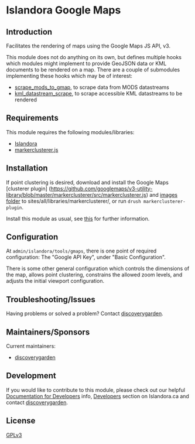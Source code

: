 # Islandora Google Maps

## Introduction

Facilitates the rendering of maps using the Google Maps JS API, v3.

This module does not do anything on its own, but defines multiple hooks which modules might implement to provide GeoJSON data or KML documents to be rendered on a map. There are a couple of submodules implementing these hooks which may be of interest:

* [scrape_mods_to_gmap](https://github.com/discoverygarden/islandora_gmap/tree/7.x/modules/scrape_mods_to_gmap), to scrape data from MODS datastreams
* [kml_datastream_scrape](https://github.com/discoverygarden/islandora_gmap/tree/7.x/modules/kml_datastream_scrape), to scrape accessible KML datastreams to be rendered

## Requirements

This module requires the following modules/libraries:

* [Islandora](https://github.com/islandora/islandora)
* [markerclusterer.js](https://github.com/googlemaps/v3-utility-library/tree/master/markerclusterer)

## Installation

If point clustering is desired, download and install the Google Maps [clusterer plugin] (https://github.com/googlemaps/v3-utility-library/blob/master/markerclusterer/src/markerclusterer.js) and [images folder](https://github.com/googlemaps/v3-utility-library/tree/master/markerclusterer/images) to sites/all/libraries/markerclusterer/, or run `drush markerclusterer-plugin`.

Install this module as usual, see [this](https://drupal.org/documentation/install/modules-themes/modules-7) for further information.

## Configuration

At `admin/islandora/tools/gmaps`, there is one point of required configuration: The "Google API Key", under "Basic Configuration".

There is some other general configuration which controls the dimensions of the map, allows point clustering, constrains the allowed zoom levels, and adjusts the initial viewport configuration.

## Troubleshooting/Issues

Having problems or solved a problem? Contact [discoverygarden](http://support.discoverygarden.ca).

## Maintainers/Sponsors

Current maintainers:

* [discoverygarden](http://www.discoverygarden.ca)

## Development

If you would like to contribute to this module, please check out our helpful
[Documentation for Developers](https://github.com/Islandora/islandora/wiki#wiki-documentation-for-developers)
info, [Developers](http://islandora.ca/developers) section on Islandora.ca and
contact [discoverygarden](http://support.discoverygarden.ca).

## License

[GPLv3](http://www.gnu.org/licenses/gpl-3.0.txt)
